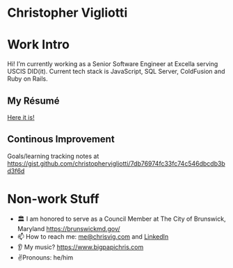 # Christopher Vigliotti

# Work Intro

Hi!  I’m currently working as a Senior Software Engineer at Excella serving USCIS DID(it).  Current tech stack is JavaScript, SQL Server, ColdFusion and Ruby on Rails. 

## My Résumé

[Here it is!](https://gist.github.com/christophervigliotti/bb4cd6312bd7a8459cff3412f33c71f9)  

## Continous Improvement

Goals/learning tracking notes at https://gist.github.com/christophervigliotti/7db76974fc33fc74c546dbcdb3bd3f6d 

# Non-work Stuff

- 🏛️ I am honored to serve as a Council Member at The City of Brunswick, Maryland https://brunswickmd.gov/
- 📫 How to reach me: [me@chrisvig.com](mailto:me@chrisvig.com) and [LinkedIn](https://www.linkedin.com/in/christophervigliotti)
- 👂 My music?  https://www.bigpapichris.com 
- ✌️Pronouns: he/him
